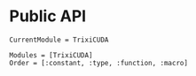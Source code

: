 # Public API

```@meta
CurrentModule = TrixiCUDA
```

```@autodocs
Modules = [TrixiCUDA]
Order = [:constant, :type, :function, :macro]
```